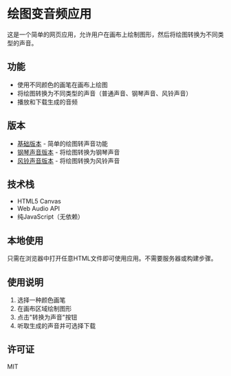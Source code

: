 # 绘图变音频应用

这是一个简单的网页应用，允许用户在画布上绘制图形，然后将绘图转换为不同类型的声音。

## 功能

- 使用不同颜色的画笔在画布上绘图
- 将绘图转换为不同类型的声音（普通声音、钢琴声音、风铃声音）
- 播放和下载生成的音频

## 版本

- [基础版本](index.html) - 简单的绘图转声音功能
- [钢琴声音版本](piano-doodle.html) - 将绘图转换为钢琴声音
- [风铃声音版本](wind-chime-doodle.html) - 将绘图转换为风铃声音

## 技术栈

- HTML5 Canvas
- Web Audio API
- 纯JavaScript（无依赖）

## 本地使用

只需在浏览器中打开任意HTML文件即可使用应用。不需要服务器或构建步骤。

## 使用说明

1. 选择一种颜色画笔
2. 在画布区域绘制图形
3. 点击"转换为声音"按钮
4. 听取生成的声音并可选择下载

## 许可证

MIT 